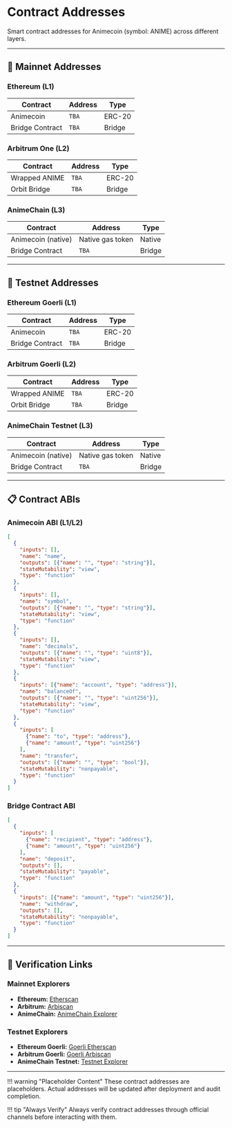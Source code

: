 # Contract Addresses

Smart contract addresses for Animecoin (symbol: ANIME) across different layers.

---

## 📍 Mainnet Addresses

### Ethereum (L1)
| Contract | Address | Type |
|----------|---------|------|
| Animecoin | `TBA` | ERC-20 |
| Bridge Contract | `TBA` | Bridge |

### Arbitrum One (L2) 
| Contract | Address | Type |
|----------|---------|------|
| Wrapped ANIME | `TBA` | ERC-20 |
| Orbit Bridge | `TBA` | Bridge |

### AnimeChain (L3)
| Contract | Address | Type |
|----------|---------|------|
| Animecoin (native) | Native gas token | Native |
| Bridge Contract | `TBA` | Bridge |

---

## 🧪 Testnet Addresses

### Ethereum Goerli (L1)
| Contract | Address | Type |
|----------|---------|------|
| Animecoin | `TBA` | ERC-20 |
| Bridge Contract | `TBA` | Bridge |

### Arbitrum Goerli (L2)
| Contract | Address | Type |
|----------|---------|------|
| Wrapped ANIME | `TBA` | ERC-20 |
| Orbit Bridge | `TBA` | Bridge |

### AnimeChain Testnet (L3)
| Contract | Address | Type |
|----------|---------|------|
| Animecoin (native) | Native gas token | Native |
| Bridge Contract | `TBA` | Bridge |

---

## 📋 Contract ABIs

### Animecoin ABI (L1/L2)

```json
[
  {
    "inputs": [],
    "name": "name",
    "outputs": [{"name": "", "type": "string"}],
    "stateMutability": "view",
    "type": "function"
  },
  {
    "inputs": [],
    "name": "symbol", 
    "outputs": [{"name": "", "type": "string"}],
    "stateMutability": "view",
    "type": "function"
  },
  {
    "inputs": [],
    "name": "decimals",
    "outputs": [{"name": "", "type": "uint8"}],
    "stateMutability": "view", 
    "type": "function"
  },
  {
    "inputs": [{"name": "account", "type": "address"}],
    "name": "balanceOf",
    "outputs": [{"name": "", "type": "uint256"}],
    "stateMutability": "view",
    "type": "function"
  },
  {
    "inputs": [
      {"name": "to", "type": "address"},
      {"name": "amount", "type": "uint256"}
    ],
    "name": "transfer",
    "outputs": [{"name": "", "type": "bool"}],
    "stateMutability": "nonpayable",
    "type": "function"
  }
]
```

### Bridge Contract ABI

```json
[
  {
    "inputs": [
      {"name": "recipient", "type": "address"},
      {"name": "amount", "type": "uint256"}
    ],
    "name": "deposit",
    "outputs": [],
    "stateMutability": "payable",
    "type": "function"
  },
  {
    "inputs": [{"name": "amount", "type": "uint256"}],
    "name": "withdraw", 
    "outputs": [],
    "stateMutability": "nonpayable",
    "type": "function"
  }
]
```

---

## 🔗 Verification Links

### Mainnet Explorers
- **Ethereum:** [Etherscan](https://etherscan.io)
- **Arbitrum:** [Arbiscan](https://arbiscan.io) 
- **AnimeChain:** [AnimeChain Explorer](https://explorer-animechain-39xf6m45e3.t.conduit.xyz/)

### Testnet Explorers  
- **Ethereum Goerli:** [Goerli Etherscan](https://goerli.etherscan.io)
- **Arbitrum Goerli:** [Goerli Arbiscan](https://goerli.arbiscan.io)
- **AnimeChain Testnet:** [Testnet Explorer](https://explorer-conduit-orbit-deployer-d4pqjb0rle.t.conduit.xyz/)

---

!!! warning "Placeholder Content"
    These contract addresses are placeholders. Actual addresses will be updated after deployment and audit completion.

!!! tip "Always Verify"
    Always verify contract addresses through official channels before interacting with them.
